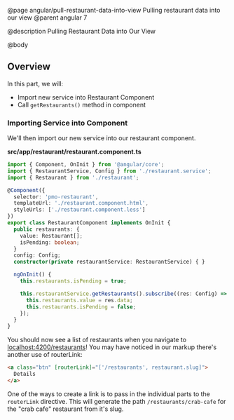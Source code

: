 @page angular/pull-restaurant-data-into-view Pulling restaurant data into our view
@parent angular 7

@description Pulling Restaurant Data into Our View

@body 

## Overview

In this part, we will:

- Import new service into Restaurant Component
- Call `getRestaurants()` method in component

### Importing Service into Component

We'll then import our new service into our restaurant component.

__src/app/restaurant/restaurant.component.ts__

```typescript
import { Component, OnInit } from '@angular/core';
import { RestaurantService, Config } from './restaurant.service';
import { Restaurant } from './restaurant';

@Component({
  selector: 'pmo-restaurant',
  templateUrl: './restaurant.component.html',
  styleUrls: ['./restaurant.component.less']
})
export class RestaurantComponent implements OnInit {
  public restaurants: {
    value: Restaurant[];
    isPending: boolean;
  }
  config: Config;
  constructor(private restaurantService: RestaurantService) { }

  ngOnInit() {
    this.restaurants.isPending = true;

    this.restaurantService.getRestaurants().subscribe((res: Config) => {
      this.restaurants.value = res.data;
      this.restaurants.isPending = false;
    });
  }
}
``` 

You should now see a list of restaurants when you navigate to <a href="http://localhost:4200/restaurants" target="_blank">localhost:4200/restaurants</a>! You may have noticed in our markup there's another use of routerLink:

```html
<a class="btn" [routerLink]="['/restaurants', restaurant.slug]">
  Details
</a>
```

One of the ways to create a link is to pass in the individual parts to the `routerLink` directive. This will generate the path `/restaurants/crab-cafe` for the "crab cafe" restaurant from it's slug.